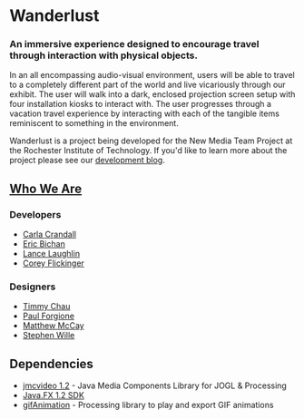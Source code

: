 Wanderlust
=============

### An immersive experience designed to encourage travel through interaction with physical objects.

In an all encompassing audio-visual environment, users will be able to travel to a completely different part of the world and live vicariously through our exhibit. The user will walk into a dark, enclosed projection screen setup with four installation kiosks to interact with. The user progresses through a vacation travel experience by interacting with each of the tangible items reminiscent to something in the environment.

Wanderlust is a project being developed for the New Media Team Project at the Rochester Institute of Technology. If you'd like to learn more about the project please see our [development blog](http://sugarpeas.cias.rit.edu/#home).

## [Who We Are](http://sugarpeas.cias.rit.edu/#team)

### Developers

* [Carla Crandall](https://www.github.com/CarlaCrandall)
* [Eric Bichan](https://www.github.com/bichan17)
* [Lance Laughlin](https://www.github.com/ExplosiveHippo)
* [Corey Flickinger](https://www.github.com/Destroyer675000)

### Designers

* [Timmy Chau](https://www.github.com/timmychau)
* [Paul Forgione](https://www.github.com/paulforgione)
* [Matthew McCay](https://www.github.com/mmcandy)
* [Stephen Wille](https://www.github.com/stw5349)

## Dependencies

* [jmcvideo 1.2](http://www.mat.ucsb.edu/~a.forbes/PROCESSING/jmcvideo/jmcvideo.html) - Java Media Components Library for JOGL & Processing
* [Java.FX 1.2 SDK](http://www.oracle.com/technetwork/java/javasebusiness/downloads/java-archive-downloads-javafx-419431.html#javafx_sdk-1.2.3-oth-JPR)
* [gifAnimation](http://extrapixel.github.io/gif-animation/) - Processing library to play and export GIF animations